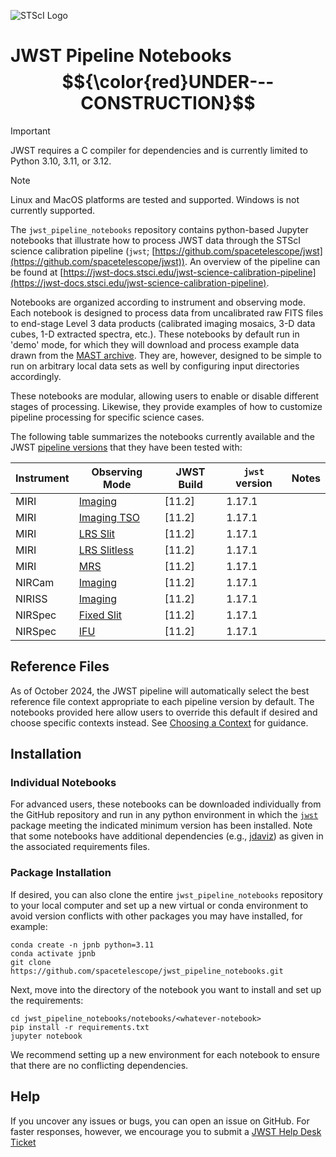 ![STScI Logo](_static/stsci_header.png)

# JWST Pipeline Notebooks $${\color{red}UNDER---CONSTRUCTION}$$

> [!IMPORTANT]
> JWST requires a C compiler for dependencies and is currently limited to Python 3.10, 3.11, or 3.12.

> [!NOTE]
> Linux and MacOS platforms are tested and supported.  Windows is not currently supported.

The ``jwst_pipeline_notebooks`` repository contains python-based Jupyter notebooks that illustrate how to process JWST data through the STScI science calibration pipeline (``jwst``;  [https://github.com/spacetelescope/jwst](https://github.com/spacetelescope/jwst)).  An overview of the pipeline can be found at [https://jwst-docs.stsci.edu/jwst-science-calibration-pipeline](https://jwst-docs.stsci.edu/jwst-science-calibration-pipeline).

Notebooks are organized according to instrument and observing mode.  Each notebook is designed to process data from uncalibrated raw FITS files to end-stage Level 3 data products (calibrated imaging mosaics, 3-D data cubes, 1-D extracted spectra, etc.).  These notebooks by default run in 'demo' mode, for which they will download and process example data drawn from the [MAST archive](https://archive.stsci.edu/).  They are, however, designed to be simple to run on arbitrary local data sets as well by configuring input directories accordingly.

These notebooks are modular, allowing users to enable or disable different stages of processing.  Likewise, they provide examples of how to customize pipeline processing for specific science cases.

The following table summarizes the notebooks currently available and the JWST [pipeline versions](https://jwst-docs.stsci.edu/jwst-science-calibration-pipeline/jwst-operations-pipeline-build-information) that they have been tested with:

| Instrument | Observing Mode | JWST Build | ``jwst`` version | Notes                                         |
|------------|----------------|------------|--------------------------|-----------------------------------------------|
| MIRI       | [Imaging](https://jwst-docs.stsci.edu/jwst-mid-infrared-instrument/miri-observing-modes/miri-imaging)                                          | [11.2]     | 1.17.1 |   |
| MIRI       | [Imaging TSO](https://jwst-docs.stsci.edu/jwst-mid-infrared-instrument/miri-observing-modes/miri-time-series-observations/miri-imaging-tsos)   | [11.2]     | 1.17.1 |   |
| MIRI       | [LRS Slit](https://jwst-docs.stsci.edu/jwst-mid-infrared-instrument/miri-observing-modes/miri-low-resolution-spectroscopy)                     | [11.2]     | 1.17.1 |   |
| MIRI       | [LRS Slitless](https://jwst-docs.stsci.edu/jwst-mid-infrared-instrument/miri-observing-modes/miri-time-series-observations/miri-lrs-tsos)      | [11.2]     | 1.17.1 |   |
| MIRI       | [MRS](https://jwst-docs.stsci.edu/jwst-mid-infrared-instrument/miri-observing-modes/miri-medium-resolution-spectroscopy)                       | [11.2]     | 1.17.1 |   |
| NIRCam     | [Imaging](https://jwst-docs.stsci.edu/jwst-near-infrared-camera/nircam-observing-modes/nircam-imaging)                                         | [11.2]     | 1.17.1 |   |
| NIRISS     | [Imaging](https://jwst-docs.stsci.edu/jwst-near-infrared-imager-and-slitless-spectrograph/niriss-observing-modes/niriss-imaging)               | [11.2]     | 1.17.1 |   |
| NIRSpec    | [Fixed Slit](https://jwst-docs.stsci.edu/jwst-near-infrared-spectrograph/nirspec-observing-modes/nirspec-fixed-slits-spectroscopy)             | [11.2]     | 1.17.1 |   |
| NIRSpec    | [IFU](https://jwst-docs.stsci.edu/jwst-near-infrared-spectrograph/nirspec-observing-modes/nirspec-ifu-spectroscopy)                            | [11.2]     | 1.17.1 |   |

## Reference Files

As of October 2024, the JWST pipeline will automatically select the best reference file context appropriate to each pipeline version by default.  The notebooks provided here allow users to override this default if desired and choose specific contexts instead.  See [Choosing a Context](https://jwst-docs.stsci.edu/jwst-science-calibration-pipeline#JWSTScienceCalibrationPipeline-crds_contextChoosingacontext) for guidance.

## Installation

### Individual Notebooks

For advanced users, these notebooks can be downloaded individually from the GitHub repository and run in any python environment in which the [``jwst``](https://github.com/spacetelescope/jwst) package meeting the indicated minimum version has been installed.  Note that some notebooks have additional dependencies (e.g., [jdaviz](https://github.com/spacetelescope/jdaviz/)) as given in the associated requirements files.

### Package Installation

If desired, you can also clone the entire ``jwst_pipeline_notebooks`` repository to your local computer and set up a new virtual or conda environment
to avoid version conflicts with other packages you may have installed, for example:

    conda create -n jpnb python=3.11
    conda activate jpnb
    git clone https://github.com/spacetelescope/jwst_pipeline_notebooks.git

Next, move into the directory of the notebook you want to install and set up the requirements:

    cd jwst_pipeline_notebooks/notebooks/<whatever-notebook>
    pip install -r requirements.txt
    jupyter notebook

We recommend setting up a new environment for each notebook to ensure that there are no conflicting dependencies.

## Help

If you uncover any issues or bugs, you can open an issue on GitHub. For faster responses, however, we encourage you to submit a [JWST Help Desk Ticket](jwsthelp.stsci.edu)
